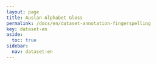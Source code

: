 ```yaml
---
layout: page
title: Auslan Alphabet Gloss
permalink: /docs/en/dataset-annotation-fingerspelling
key: dataset-en
aside:
  toc: true
sidebar:
  nav: dataset-en
---
```


<head>
    <style>
        .container {
            display: flex;
            justify-content: space-between; Creates space around items
        }

        .image-with-caption {
            width: 110%;
            margin: auto;
        }

        .image-with-caption img {
            width: 100%;
            height: auto;
        }

        .image-with-caption figcaption {
            text-align: center;
        }
    </style>
</head>


<figure class="image-with-caption">
    <img src="../assets/images/A.gif">
</figure>


<figure class="image-with-caption">
    <img src="../assets/images/B.gif">
</figure>

<figure class="image-with-caption">
    <img src="../assets/images/C.gif">
</figure>
